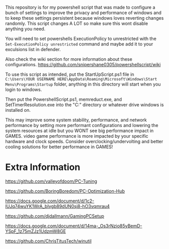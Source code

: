 This repository is for my powershell script that was made to configure a bunch of settings to improve the privacy and performance of windows and to keep these settings persistent because windows loves reverting changes randomly.
This script changes A LOT so make sure this wont disable anything you need.

You will need to set powershells ExecutionPolicy to unrestricted with the `Set-ExecutionPolicy unrestricted` command and maybe add it to your exculsions list in defender.

Also check the wiki section for more information about these configurations. https://github.com/snipershane0305/powershellscript/wiki

To use this script as intended, put the StartUpScript.ps1 file in `C:\Users\YOUR USERNAME HERE\AppData\Roaming\Microsoft\Windows\Start Menu\Programs\Startup` folder, anything in this directory will start when you login to windows.

Then put the PowershellScript.ps1, memreduct.exe, and SetTimerResolution.exe into the "C:" directory or whatever drive windows is installed on.

This may improve some system stability, performance, and network performance by setting more performant configurations and lowering the system resources at idle but you WONT see big performance impact in GAMES. 
video game performance is more impacted by your specific hardware and clock speeds. Consider overclocking/undervolting and better cooling solutions for better performance in GAMES!

# Extra Information

https://github.com/valleyofdoom/PC-Tuning

https://github.com/BoringBoredom/PC-Optimization-Hub

https://docs.google.com/document/d/1c2-lUJq74wuYK1WrA_bIvgb89dUN0sj8-hO3vqmrau4

https://github.com/djdallmann/GamingPCSetup

https://docs.google.com/document/d/14ma-_Os3rNzio85yBemD-YSpF_1z75mZJz1UdzmW8GE

https://github.com/ChrisTitusTech/winutil
